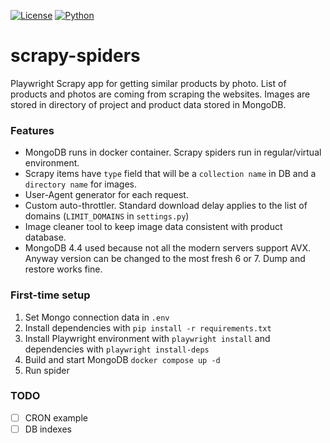 [![License](https://img.shields.io/badge/license-MIT-blue.svg)]()
[![Python](https://img.shields.io/badge/python->=3.8-blue.svg)](https://www.python.org/downloads/)
# scrapy-spiders
Playwright Scrapy app for getting similar products by photo. 
List of products and photos are coming from scraping the websites. 
Images are stored in directory of project and product data stored in MongoDB.
### Features
* MongoDB runs in docker container. Scrapy spiders run in regular/virtual environment.
* Scrapy items have `type` field that will be a `collection name` in DB and a `directory name` for images.
* User-Agent generator for each request.
* Custom auto-throttler. Standard download delay applies to the list of domains (`LIMIT_DOMAINS` in `settings.py`)
* Image cleaner tool to keep image data consistent with product database.
* MongoDB 4.4 used because not all the modern servers support AVX. 
Anyway version can be changed to the most fresh 6 or 7. Dump and restore works fine.
### First-time setup
1. Set Mongo connection data in `.env`
2. Install dependencies with `pip install -r requirements.txt`
3. Install Playwright environment with `playwright install` and dependencies with `playwright install-deps`
4. Build and start MongoDB `docker compose up -d`
5. Run spider
### TODO
- [ ] CRON example
- [ ] DB indexes